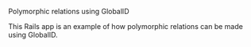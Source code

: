 Polymorphic relations using GlobalID

This Rails app is an example of how polymorphic relations can be made using
GlobalID.
